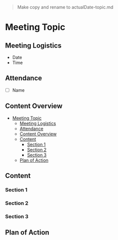 > Make copy and rename to actualDate-topic.md
# Meeting Topic

## Meeting Logistics
- Date
- Time

## Attendance
-  [ ] Name


## Content Overview
- [Meeting Topic](#meeting-topic)
  - [Meeting Logistics](#meeting-logistics)
  - [Attendance](#attendance)
  - [Content Overview](#content-overview)
  - [Content](#content)
    - [Section 1](#section-1)
    - [Section 2](#section-2)
    - [Section 3](#section-3)
  - [Plan of Action](#plan-of-action)

## Content

### Section 1


### Section 2


### Section 3


## Plan of Action